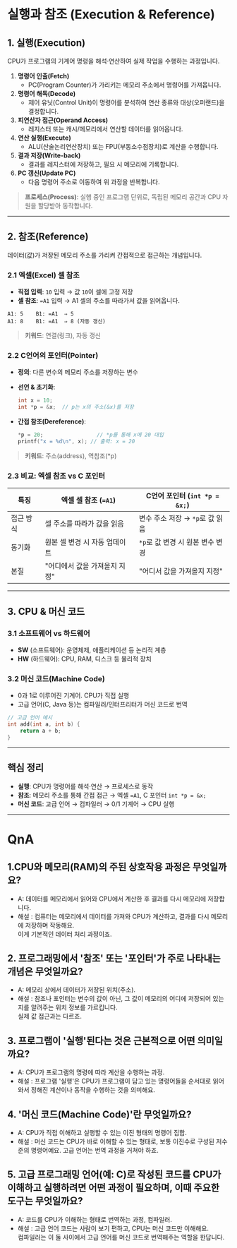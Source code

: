 # 실행과 참조 (Execution & Reference)

## 1. 실행(Execution)

CPU가 프로그램의 기계어 명령을 해석·연산하여 실제 작업을 수행하는 과정입니다.

1. **명령어 인출(Fetch)**
   - PC(Program Counter)가 가리키는 메모리 주소에서 명령어를 가져옵니다.
2. **명령어 해독(Decode)**
   - 제어 유닛(Control Unit)이 명령어를 분석하여 연산 종류와 대상(오퍼랜드)을 결정합니다.
3. **피연산자 접근(Operand Access)**
   - 레지스터 또는 캐시/메모리에서 연산할 데이터를 읽어옵니다.
4. **연산 실행(Execute)**
   - ALU(산술논리연산장치) 또는 FPU(부동소수점장치)로 계산을 수행합니다.
5. **결과 저장(Write-back)**
   - 결과를 레지스터에 저장하고, 필요 시 메모리에 기록합니다.
6. **PC 갱신(Update PC)**
   - 다음 명령어 주소로 이동하여 위 과정을 반복합니다.

> **프로세스(Process)**: 실행 중인 프로그램 단위로, 독립된 메모리 공간과 CPU 자원을 할당받아 동작합니다.

---

## 2. 참조(Reference)

데이터(값)가 저장된 메모리 주소를 가리켜 간접적으로 접근하는 개념입니다.

### 2.1 엑셀(Excel) 셀 참조

- **직접 입력**: `10` 입력 → 값 `10`이 셀에 고정 저장
- **셀 참조**: `=A1` 입력 → A1 셀의 주소를 따라가서 값을 읽어옵니다.

```text
A1: 5    B1: =A1  ⇒ 5
A1: 8    B1: =A1  ⇒ 8 (자동 갱신)
````

> **키워드**: 연결(링크), 자동 갱신

### 2.2 C언어의 포인터(Pointer)

* **정의**: 다른 변수의 메모리 주소를 저장하는 변수
* **선언 & 초기화**:

  ```c
  int x = 10;
  int *p = &x;  // p는 x의 주소(&x)를 저장
  ```
* **간접 참조(Dereference)**:

  ```c
  *p = 20;                 // *p를 통해 x에 20 대입
  printf("x = %d\n", x); // 출력: x = 20
  ```

> **키워드**: 주소(address), 역참조(\*p)

### 2.3 비교: 엑셀 참조 vs C 포인터

| 특징    | 엑셀 셀 참조 (`=A1`)   | C언어 포인터 (`int *p = &x;`) |
| ----- | ----------------- | ------------------------ |
| 접근 방식 | 셀 주소를 따라가 값을 읽음   | 변수 주소 저장 → `*p`로 값 읽음    |
| 동기화   | 원본 셀 변경 시 자동 업데이트 | `*p`로 값 변경 시 원본 변수 변경    |
| 본질    | "어디에서 값을 가져올지 지정" | "어디서 값을 가져올지 지정"         |

---

## 3. CPU & 머신 코드

### 3.1 소프트웨어 vs 하드웨어

* **SW** (소프트웨어): 운영체제, 애플리케이션 등 논리적 계층
* **HW** (하드웨어): CPU, RAM, 디스크 등 물리적 장치

### 3.2 머신 코드(Machine Code)

* 0과 1로 이루어진 기계어. CPU가 직접 실행
* 고급 언어(C, Java 등)는 컴파일러/인터프리터가 머신 코드로 번역

```c
// 고급 언어 예시
int add(int a, int b) {
    return a + b;
}
```

---

## 핵심 정리

* **실행**: CPU가 명령어를 해석·연산 → 프로세스로 동작
* **참조**: 메모리 주소를 통해 간접 접근 → 엑셀 `=A1`, C 포인터 `int *p = &x;`
* **머신 코드**: 고급 언어 → 컴파일러 → 0/1 기계어 → CPU 실행

---
# QnA

## 1.CPU와 메모리(RAM)의 주된 상호작용 과정은 무엇일까요?
- A: 데이터를 메모리에서 읽어와 CPU에서 계산한 후 결과를 다시 메모리에 저장합니다.
- 해설 : 컴퓨터는 메모리에서 데이터를 가져와 CPU가 계산하고, 결과를 다시 메모리에 저장하며 작동해요.<br> 이게 기본적인 데이터 처리 과정이죠.

## 2. 프로그래밍에서 '참조' 또는 '포인터'가 주로 나타내는 개념은 무엇일까요?
- A: 메모리 상에서 데이터가 저장된 위치(주소).
- 해설 : 참조나 포인터는 변수의 값이 아닌, 그 값이 메모리의 어디에 저장되어 있는지를 알려주는 위치 정보를 가르킵니다.<br> 실제 값 접근과는 다르죠.

## 3. 프로그램이 '실행'된다는 것은 근본적으로 어떤 의미일까요?
- A: CPU가 프로그램의 명령에 따라 계산을 수행하는 과정.
- 해설 : 프로그램 '실행'은 CPU가 프로그램이 담고 있는 명령어들을 순서대로 읽어와서 정해진 계산이나 동작을 수행하는 것을 의미해요.

## 4. '머신 코드(Machine Code)'란 무엇일까요?
- A: CPU가 직접 이해하고 실행할 수 있는 이진 형태의 명령어 집합.
- 해설 : 머신 코드는 CPU가 바로 이해할 수 있는 형태로, 보통 이진수로 구성된 저수준의 명령어예요. 고급 언어는 번역 과정을 거쳐야 하죠.

## 5. 고급 프로그래밍 언어(예: C)로 작성된 코드를 CPU가 이해하고 실행하려면 어떤 과정이 필요하며, 이때 주요한 도구는 무엇일까요?
- A: 코드를 CPU가 이해하는 형태로 번역하는 과정, 컴파일러.
- 해설 : 고급 언어 코드는 사람이 보기 편하고, CPU는 머신 코드만 이해해요.<br> 컴파일러는 이 둘 사이에서 고급 언어를 머신 코드로 번역해주는 역할을 한답니다.